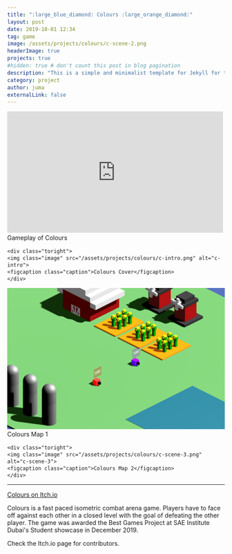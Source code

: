 ```yaml
---
title: ":large_blue_diamond: Colours :large_orange_diamond:"
layout: post
date: 2019-10-01 12:34
tag: game
image: /assets/projects/colours/c-scene-2.png
headerImage: true
projects: true
#hidden: true # don't count this post in blog pagination
description: "This is a simple and minimalist template for Jekyll for those who likes to eat noodles."
category: project
author: juma
externalLink: false
---
```


<div class="side-by-side">
    <div class="toleft">
    <iframe width="500" height="281" src="https://www.youtube.com/embed/_IWgdufkYg0" frameborder="0" allowfullscreen></iframe>
    <figcaption class="caption">Gameplay of Colours</figcaption>
    </div>

    <div class="toright">
    <img class="image" src="/assets/projects/colours/c-intro.png" alt="c-intro">
    <figcaption class="caption">Colours Cover</figcaption>
    </div>
</div>

<div class="side-by-side">
    <div class="toleft">
    <img class="image" src="/assets/projects/colours/c-scene-1.png" alt="c-scene-2">
    <figcaption class="caption">Colours Map 1</figcaption>
    </div>

    <div class="toright">
    <img class="image" src="/assets/projects/colours/c-scene-3.png" alt="c-scene-3">
    <figcaption class="caption">Colours Map 2</figcaption>
    </div>
</div>

---

[Colours on Itch.io](https://designed-by-jonas.itch.io/colours)

Colours is a fast paced isometric combat arena game. Players have to face off against each other in a closed level with the goal of defeating the other player. The game was awarded the Best Games Project at SAE Institute Dubai's Student showcase in December 2019.

Check the Itch.io page for contributors.


